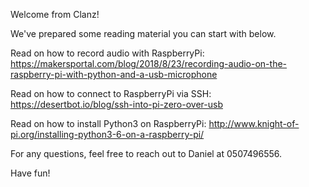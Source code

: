 Welcome from Clanz!

We've prepared some reading material you can start with below.

Read on how to record audio with RaspberryPi:
https://makersportal.com/blog/2018/8/23/recording-audio-on-the-raspberry-pi-with-python-and-a-usb-microphone

Read on how to connect to RaspberryPi via SSH:
https://desertbot.io/blog/ssh-into-pi-zero-over-usb

Read on how to install Python3 on RaspberryPi:
http://www.knight-of-pi.org/installing-python3-6-on-a-raspberry-pi/

For any questions, feel free to reach out to Daniel at 0507496556.


Have fun!
